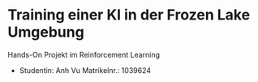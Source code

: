 # Training einer KI in der Frozen Lake Umgebung
Hands-On Projekt im Reinforcement Learning

- Studentin: Anh Vu
Matrikelnr.: 1039624
